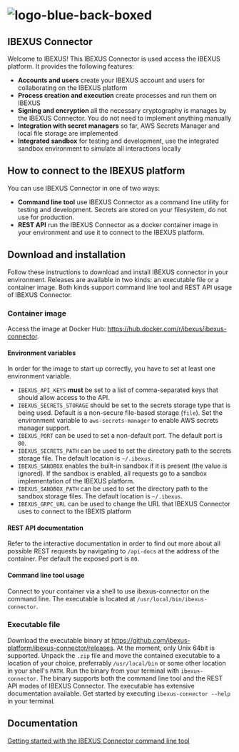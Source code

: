 # ![logo-blue-back-boxed](https://github.com/ibexus-platform/ibexus-connector/assets/67227/d64936b4-372b-4719-b841-2c839936ddb8)

## IBEXUS Connector

Welcome to IBEXUS! This IBEXUS Connector is used access the IBEXUS platform. It provides the following features:

- **Accounts and users** create your IBEXUS account and users for collaborating on the IBEXUS platform
- **Process creation and execution** create processes and run them on IBEXUS
- **Signing and encryption** all the necessary cryptography is manages by the IBEXUS Connector. You do not need to implement anything manually
- **Integration with secret managers** so far, AWS Secrets Manager and local file storage are implemented
- **Integrated sandbox** for testing and development, use the integrated sandbox environment to simulate all interactions locally

## How to connect to the IBEXUS platform

You can use IBEXUS Connector in one of two ways:

- **Command line tool** use IBEXUS Connector as a command line utility for testing and development. Secrets are stored on your filesystem, do not use for production.
- **REST API** run the IBEXUS Connector as a docker container image in your environment and use it to connect to the IBEXUS platform.

## Download and installation

Follow these instructions to download and install IBEXUS connector in your environment. Releases are available in two kinds: an executable file or a container image. Both kinds support command line tool and REST API usage of IBEXUS Connector.

### Container image

Access the image at Docker Hub: <https://hub.docker.com/r/ibexus/ibexus-connector>.

#### Environment variables

In order for the image to start up correctly, you have to set at least one environment variable.

- `IBEXUS_API_KEYS` **must** be set to a list of comma-separated keys that should allow access to the API.
- `IBEXUS_SECRETS_STORAGE` should be set to the secrets storage type that is being used. Default is a non-secure file-based storage (`file`). Set the environment variable to `aws-secrets-manager` to enable AWS secrets manager support.
- `IBEXUS_PORT` can be used to set a non-default port. The default port is `80`.
- `IBEXUS_SECRETS_PATH` can be used to set the directory path to the secrets storage file. The default location is `~/.ibexus`.
- `IBEXUS_SANDBOX` enables the built-in sandbox if it is present (the value is ignored). If the sandbox is enabled, all requests go to a sandbox implementation of the IBEXUS platform.
- `IBEXUS_SANDBOX_PATH` can be used to set the directory path to the sandbox storage files. The default location is `~/.ibexus`.
- `IBEXUS_GRPC_URL` can be used to change the URL that IBEXUS Connector uses to connect to the IBEXIS platform

#### REST API documentation

Refer to the interactive documentation in order to find out more about all possible REST requests by navigating to `/api-docs` at the address of the container. Per default the exposed port is `80`.

#### Command line tool usage

Connect to your container via a shell to use ibexus-connector on the command line. The executable is located at `/usr/local/bin/ibexus-connector`.

### Executable file

Download the executable binary at <https://github.com/ibexus-platform/ibexus-connector/releases>. At the moment, only Unix 64bit is supported. Unpack the `.zip` file and move the contained executable to a location of your choice, preferrably `/usr/local/bin` or some other location in your shell's `PATH`. Run the binary from your terminal with `ibexus-connector`. The binary supports both the command line tool and the REST API modes of IBEXUS Connector. The executable has extensive documentation available. Get started by executing `ibexus-connector --help` in your terminal.

## Documentation

[Getting started with the IBEXUS Connector command line tool](https://github.com/ibexus-platform/ibexus-connector/blob/main/docs/getting-started-command-line-tool.md)
